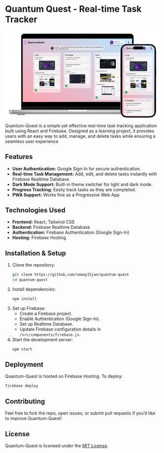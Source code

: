 # Quantum Quest - Real-time Task Tracker
![Quantum Quest](src/images/demo.png)

Quantum-Quest is a simple yet effective real-time task tracking application built using React and Firebase. Designed as a learning project, it provides users with an easy way to add, manage, and delete tasks while ensuring a seamless user experience.

## Features
- **User Authentication:** Google Sign-In for secure authentication.
- **Real-time Task Management:** Add, edit, and delete tasks instantly with Firebase Realtime Database.
- **Dark Mode Support:** Built-in theme switcher for light and dark mode.
- **Progress Tracking:** Easily track tasks as they are completed.
- **PWA Support:** Works fine as a Progressive Web App

## Technologies Used

- **Frontend:** React, Tailwind CSS
- **Backend:** Firebase Realtime Database
- **Authentication:** Firebase Authentication (Google Sign-In)
- **Hosting:** Firebase Hosting

## Installation & Setup

1. Clone the repository:
   ```sh
   git clone https://github.com/samay15jan/quantum-quest
   cd quantum-quest
   ```
2. Install dependencies:
   ```sh
   npm install
   ```
3. Set up Firebase:
   - Create a Firebase project.
   - Enable Authentication (Google Sign-In).
   - Set up Realtime Database.
   - Update Firebase configuration details in `/src/components/firebase.js`.
4. Start the development server:
   ```sh
   npm start
   ```

## Deployment
Quantum-Quest is hosted on Firebase Hosting. To deploy:
```sh
firebase deploy
```

## Contributing
Feel free to fork the repo, open issues, or submit pull requests if you’d like to improve Quantum-Quest!

## License
Quantum-Quest is licensed under the [MIT License](https://opensource.org/licenses/MIT).
